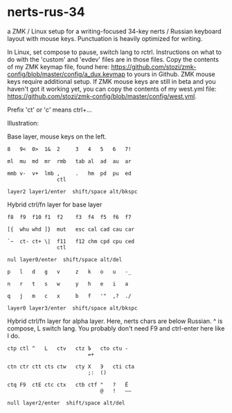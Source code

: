# nerts-rus-34
a ZMK / Linux setup for a writing-focused 34-key nerts / Russian keyboard layout with mouse keys. Punctuation is heavily optimized for writing.

In Linux, set compose to pause, switch lang to rctrl.
Instructions on what to do with the 'custom' and 'evdev' files are in those files. Copy the contents of my ZMK keymap file, found here: https://github.com/stozi/zmk-config/blob/master/config/a_dux.keymap to yours in Github. ZMK mouse keys require additional setup. If ZMK mouse keys are still in beta and you haven't got it working yet, you can copy the contents of my west.yml file: https://github.com/stozi/zmk-config/blob/master/config/west.yml.


Prefix 'ct' or 'c' means ctrl+...

Illustration:

Base layer, mouse keys on the left.

```
8   9<  0>  1&  2     3   4   5   6   7!

ml  mu  md  mr  rmb   tab al  ad  au  ar

mmb v-  v+  lmb ,     .   hm  pd  pu  ed
                ctl

layer2 layer1/enter  shift/space alt/bkspc   
```               

Hybrid ctrl/fn layer for base layer

```
f8  f9  f10 f1  f2    f3  f4  f5  f6  f7

[{  whu whd ]}  mut   esc cal cad cau car

`~  ct- ct+ \|  f11   f12 chm cpd cpu ced
                ctl

nul layer0/enter  shift/space alt/del   
```

```
p   l   d   g   v     z   k   o   u   -_

n   r   t   s   w     y   h   e   i   a

q   j   m   c   x     b   f   '"  ,?  ./

layer0 layer3/enter  shift/space alt/bkspc   
```

Hybrid ctrl/fn layer for alpha layer. Here, nerts chars are below Russian. ^ is compose, L switch lang. You probably don't need F9 and ctrl-enter here like I do.

```
ctp ctl ^   L   ctv   ctz Ъ   cto ctu -
                          =+

ctn ctr ctt cts ctw   cty X   Э   cti cta
                          ;:  ()

ctq F9  ctE ctc ctx   ctb ctf "   ?   Ё
                              @   !   –—

null layer2/enter  shift/space alt/del   
```
